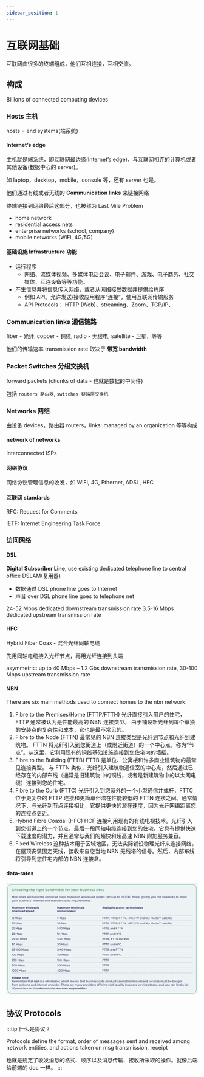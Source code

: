 ```yaml
---
sidebar_position: 1
---
```


# 互联网基础

互联网由很多的终端组成，他们互相连接，互相交流。

## 构成

Billions of connected computing devices

### Hosts 主机

hosts = end systems(端系统)

#### Internet’s edge

主机就是端系统，即互联网最边缘(Internet’s edge)，与互联网相连的计算机或者其他设备(数据中心的 server)。

如 laptop，desktop，mobile，console 等，还有 server 也是。

他们通过有线或者无线的 **Communication links** 来链接网络

终端链接到网络最后这部分，也被称为 Last Mile Problem

- home network
- residential access nets
- enterprise networks (school, company)
- mobile networks (WiFi, 4G/5G)

#### 基础设施 Infrastructure 功能

- 运行程序
  - 网络、流媒体视频、多媒体电话会议、电子邮件、游戏、电子商务、社交媒体、互连设备等等功能。
- 产生信息并将信息传入网络，或者从网络接受数据并提供给程序
  - 例如 API。允许发送/接收应用程序“连接”，使用互联网传输服务
  - API Protocols： HTTP (Web)、streaming、Zoom、TCP/IP、

### Communication links 通信链路

fiber - 光纤, copper - 铜缆, radio - 无线电, satellite - 卫星，等等

他们的传输速率 transmission rate 取决于 **带宽 bandwidth**

### Packet Switches 分组交换机

forward packets (chunks of data - 也就是数据的中间件)

包括 `routers 路由器`, `switches 链路层交换机`

### Networks 网络

由设备 devices，路由器 routers，links: managed by an organization 等等构成

#### network of networks

Interconnected ISPs

#### 网络协议

网络协议管理信息的收发，如 WiFi, 4G, Ethernet, ADSL, HFC

#### 互联网 standards

RFC: Request for Comments

IETF: Internet Engineering Task Force

### 访问网络

#### DSL

**Digital Subscriber Line**, use existing dedicated telephone line to central office DSLAM(复用器)

- 数据通过 DSL phone line goes to Internet
- 声音 over DSL phone line goes to telephone net

24-52 Mbps dedicated downstream transmission rate
3.5-16 Mbps dedicated upstream transmission rate

#### HFC

Hybrid Fiber Coax - 混合光纤同轴电缆

先用同轴电缆接入光纤节点，再用光纤连接到头端

asymmetric: up to 40 Mbps – 1.2 Gbs downstream transmission rate,
30-100 Mbps upstream transmission rate

#### NBN

There are six main methods used to connect homes to the nbn network.

1. Fibre to the Premises/Home (FTTP/FTTH)
   光纤直接引入用户的住宅，FTTP 通常被认为是性能最高的 NBN 连接类型。
   由于铺设新光纤到每个单独的安装点的复杂性和成本，它也是最不常见的。
2. Fibre to the Node (FTTN)
   最常见的 NBN 连接类型是光纤到节点和光纤到建筑物。
   FTTN 将光纤引入到您街道上（或附近街道）的一个中心点，称为“节点”。从这里，它利用现有的铜线基础设施连接到您住宅内的墙插。
3. Fibre to the Building (FTTB)
   FTTB 是单位、公寓楼和许多商业建筑物的最常见连接类型。
   与 FTTN 类似，光纤引入建筑物通信室的中心点，然后通过已经存在的内部布线（通常是旧建筑物中的铜线，或者是新建筑物中的以太网电缆）连接到您的住宅。
4. Fibre to the Curb (FTTC)
   光纤引入到您家外的一个小型通信井或杆，FTTC 位于更复杂的 FTTP 连接和更简单但潜在性能较低的 FTTN 连接之间。通常情况下，与光纤到节点连接相比，它提供更快的潜在速度，因为光纤网络距离您的连接点更近。
5. Hybrid Fibre Coaxial (HFC)
   HCF 连接利用现有的有线电视技术。光纤引入到您街道上的一个节点，最后一段同轴电缆连接到您的住宅。它具有提供快速下载速度的潜力，并且通常与我们的超快和超高速 NBN 附加服务兼容。
6. Fixed Wireless
   这种技术用于区域地区，无法实际铺设物理光纤来连接网络。在屋顶安装固定天线，接收来自您当地 NBN 无线塔的信号。然后，内部布线将引导到您住宅内部的 NBN 连接盒。

#### data-rates

![数据传输速率](./images/data-rates.jpg)

## 协议 Protocols

:::tip 什么是协议？

Protocols define the format, order of messages sent and received among network entities, and actions taken on msg transmission, receipt

也就是规定了收发消息的格式、顺序以及消息传输、接收所采取的操作。就像后端给前端的 doc 一样。
:::
